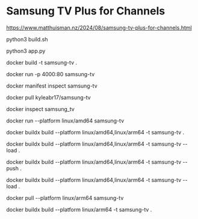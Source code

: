 # Samsung TV Plus for Channels

https://www.matthuisman.nz/2024/08/samsung-tv-plus-for-channels.html


python3 build.sh

python3 app.py

docker build -t samsung-tv .

docker run -p 4000:80 samsung-tv

docker manifest inspect samsung-tv

docker pull kyleabr17/samsung-tv

docker inspect samsung_tv

docker run --platform linux/amd64 samsung-tv

docker buildx build --platform linux/amd64,linux/arm64 -t samsung-tv .

docker buildx build --platform linux/amd64,linux/arm64 -t samsung-tv --load .

docker buildx build --platform linux/amd64,linux/arm64 -t samsung-tv --push .

docker buildx build --platform linux/amd64,linux/arm64 -t samsung-tv --load .

docker pull --platform linux/arm64 samsung-tv


docker buildx build --platform linux/arm64 -t samsung-tv .





